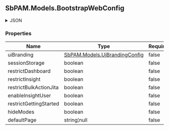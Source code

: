
<h2 id="tocS_SbPAM.Models.BootstrapWebConfig">SbPAM.Models.BootstrapWebConfig</h2>

<a id="schemasbpam.models.bootstrapwebconfig"></a>
<a id="schema_SbPAM.Models.BootstrapWebConfig"></a>
<a id="tocSsbpam.models.bootstrapwebconfig"></a>
<a id="tocssbpam.models.bootstrapwebconfig"></a>

<details><summary>JSON</summary>


```json
{
  "uiBranding": {
    "headerBackgroundColor": "string",
    "hasCustomHeaderLogo": "string"
  },
  "sessionStorage": true,
  "restrictDashboard": true,
  "restrictInsight": true,
  "restrictBulkActionJita": true,
  "enableInsightUser": true,
  "restrictGettingStarted": true,
  "hideModes": true,
  "defaultPage": "string"
}

```


</details>

### Properties

|Name|Type|Required|Restrictions|Description|
|---|---|---|---|---|
|uiBranding|[SbPAM.Models.UiBrandingConfig](../Models/sbpam.models.uibrandingconfig.md)|false|none|none|
|sessionStorage|boolean|false|none|none|
|restrictDashboard|boolean|false|none|none|
|restrictInsight|boolean|false|none|none|
|restrictBulkActionJita|boolean|false|none|none|
|enableInsightUser|boolean|false|none|none|
|restrictGettingStarted|boolean|false|none|none|
|hideModes|boolean|false|none|none|
|defaultPage|string¦null|false|none|none|


